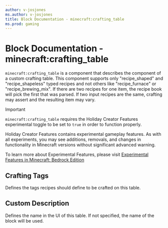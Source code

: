```yaml
---
author: v-josjones
ms.author: v-josjones
title: Block Documentation - minecraft:crafting_table
ms.prod: gaming
---
```


# Block Documentation - minecraft:crafting_table

`minecraft:crafting_table` is a component that describes the component of a custom crafting table. This component supports only "recipe_shaped" and "recipe_shapeless" typed recipes and not others like "recipe_furnace" or "recipe_brewing_mix". If there are two recipes for one item, the recipe book will pick the first that was parsed. If two input recipes are the same, crafting may assert and the resulting item may vary.

>[!IMPORTANT]
> `minecraft:crafting_table` requires the Holiday Creator Features experimental toggle to be set to `true` in order to function properly.
>
>Holiday Creator Features contains experimental gameplay features. As with all experiments, you may see additions, removals, and changes in functionality in Minecraft versions without significant advanced warning.
>
>To learn more about Experimental Features, please visit [Experimental Features in Minecraft: Bedrock Edition](../../../../../Documents/ExperimentalFeaturesToggle.md)

## Crafting Tags

Defines the tags recipes should define to be crafted on this table.

## Custom Description

Defines the name in the UI of this table. If not specified, the name of the block will be used.
